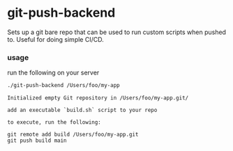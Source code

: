 # git-push-backend

Sets up a git bare repo that can be used to run custom scripts when pushed to. Useful for doing simple CI/CD.

### usage

run the following on your server
```sh
./git-push-backend /Users/foo/my-app
```
```
Initialized empty Git repository in /Users/foo/my-app.git/

add an executable `build.sh` script to your repo

to execute, run the following:

git remote add build /Users/foo/my-app.git
git push build main
```


